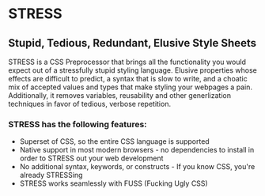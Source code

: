 STRESS
======

Stupid, Tedious, Redundant, Elusive Style Sheets
----------------------------------------------

STRESS is a CSS Preprocessor that brings all the functionality you would expect out of a stressfully stupid styling language. Elusive properties whose effects are difficult to predict, a syntax that is slow to write, and a choatic mix of accepted values and types that make styling your webpages a pain. Additionally, it removes variables, reusability and other generlization techniques in favor of tedious, verbose repetition.

### STRESS has the following features:

- Superset of CSS, so the entire CSS language is supported
- Native support in most modern browsers - no dependencies to install in order to STRESS out your web development
- No additional syntax, keywords, or constructs - If you know CSS, you're already STRESSing
- STRESS works seamlessly with FUSS (Fucking Ugly CSS)
